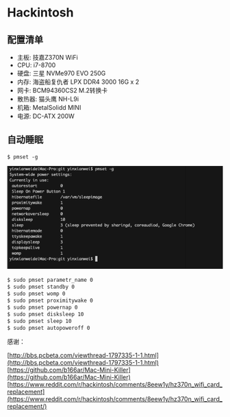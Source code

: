 # Hackintosh


## 配置清单

- 主板: 技嘉Z370N WiFi
- CPU: i7-8700
- 硬盘: 三星 NVMe970 EVO 250G
- 内存: 海盗船复仇者 LPX DDR4 3000 16G x 2
- 网卡: BCM94360CS2 M.2转换卡
- 散热器:  猫头鹰 NH-L9i
- 机箱: MetalSolidd MINI
- 电源: DC-ATX 200W


## 自动睡眠

```shell
$ pmset -g
```

![](WechatIMG6.png)

```shell
$ sudo pmset parametr_name 0
$ sudo pmset standby 0
$ sudo pmset womp 0
$ sudo pmset proximitywake 0
$ sudo pmset powernap 0
$ sudo pmset disksleep 10
$ sudo pmset sleep 10
$ sudo pmset autopoweroff 0
```


感谢： 

[http://bbs.pcbeta.com/viewthread-1797335-1-1.html](http://bbs.pcbeta.com/viewthread-1797335-1-1.html)   
[https://github.com/b166ar/Mac-Mini-Killer](https://github.com/b166ar/Mac-Mini-Killer)   
[https://www.reddit.com/r/hackintosh/comments/8eew1y/hz370n_wifi_card_replacement](https://www.reddit.com/r/hackintosh/comments/8eew1y/hz370n_wifi_card_replacement/)   

